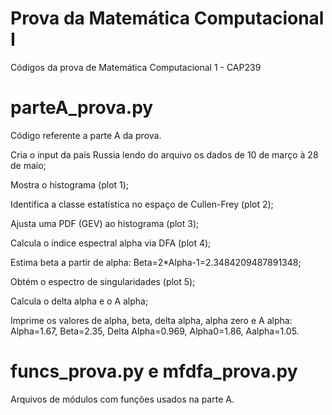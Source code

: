 # Prova da Matemática Computacional I
Códigos da prova de Matemática Computacional 1 - CAP239

# parteA_prova.py
Código referente a parte A da prova.

Cria o input da país Russia lendo do arquivo os dados de 10 de março à 28 de maio;

Mostra o histograma (plot 1);

Identifica a classe estatística no espaço de Cullen-Frey (plot 2);

Ajusta uma PDF (GEV) ao histograma (plot 3);

Calcula o índice espectral alpha via DFA (plot 4);

Estima beta a partir de alpha: Beta=2*Alpha-1=2.3484209487891348;

Obtém o espectro de singularidades (plot 5);

Calcula o delta alpha e o A alpha;

Imprime os valores de alpha, beta, delta alpha, alpha zero e A alpha: Alpha=1.67, Beta=2.35, Delta Alpha=0.969,       Alpha0=1.86, Aalpha=1.05.

# funcs_prova.py e mfdfa_prova.py
Arquivos de módulos com funções usados na parte A.

